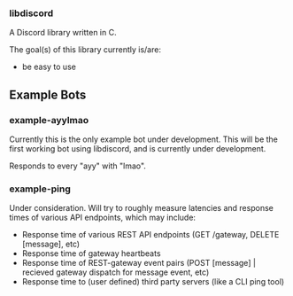 ### libdiscord
A Discord library written in C.

The goal(s) of this library currently is/are:
* be easy to use

## Example Bots
### example-ayylmao
Currently this is the only example bot under development. This will be the first working bot using libdiscord, and 
is currently under development.

Responds to every "ayy" with "lmao".

### example-ping
Under consideration. Will try to roughly measure latencies and response times of various API endpoints, which may include:
* Response time of various REST API endpoints (GET /gateway, DELETE [message], etc)
* Response time of gateway heartbeats
* Response time of REST-gateway event pairs (POST [message] | recieved gateway dispatch for message event, etc)
* Response time to (user defined) third party servers (like a CLI ping tool)
